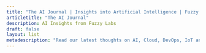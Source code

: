 ```yaml
---
title: "The AI Journal | Insights into Artificial Intelligence | Fuzzy Labs"
articletitle: "The AI Journal"
description: AI Insights from Fuzzy Labs
draft: false
layout: list
metadescription: "Read our latest thoughts on AI, Cloud, DevOps, IoT and more!"
---
```

